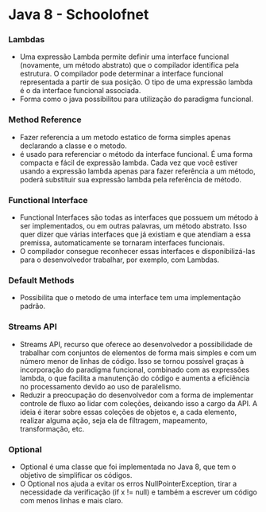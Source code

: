 # Java 8 - Schoolofnet

### Lambdas
- Uma expressão Lambda permite definir uma interface funcional (novamente, um método abstrato) que o compilador identifica pela estrutura. O compilador pode determinar a interface funcional representada a partir de sua posição. O tipo de uma expressão lambda é o da interface funcional associada.
- Forma como o java possibilitou para utilização do paradigma 
funcional.

### Method Reference
- Fazer referencia a um metodo estatico de forma simples apenas declarando a classe e o metodo.
- é usado para referenciar o método da interface funcional. É uma forma compacta e fácil de expressão lambda. Cada vez que você estiver usando a expressão lambda apenas para fazer referência a um método, poderá substituir sua expressão lambda pela referência de método.

### Functional Interface
- Functional Interfaces são todas as interfaces que possuem um método à ser implementados, ou em outras palavras, um método abstrato. Isso quer dizer que várias interfaces que já existiam e que atendiam a essa premissa, automaticamente se tornaram interfaces funcionais. 
- O compilador consegue reconhecer essas interfaces e disponibilizá-las para o desenvolvedor trabalhar, por exemplo, com Lambdas.

### Default Methods
- Possibilita que o metodo de uma interface tem uma implementação padrão.

### Streams API
- Streams API, recurso que oferece ao desenvolvedor a possibilidade de trabalhar com conjuntos de elementos de forma mais simples e com um número menor de linhas de código. Isso se tornou possível graças à incorporação do paradigma funcional, combinado com as expressões lambda, o que facilita a manutenção do código e aumenta a eficiência no processamento devido ao uso de paralelismo.
- Reduzir a preocupação do desenvolvedor com a forma de implementar controle de fluxo ao lidar com coleções, deixando isso a cargo da API. A ideia é iterar sobre essas coleções de objetos e, a cada elemento, realizar alguma ação, seja ela de filtragem, mapeamento, transformação, etc.

### Optional
- Optional é uma classe que foi implementada no Java 8, que tem o objetivo de simplificar os códigos.
- O Optional nos ajuda a evitar os erros NullPointerException, tirar a necessidade da verificação (if x != null) e também a escrever um código com menos linhas e mais claro.